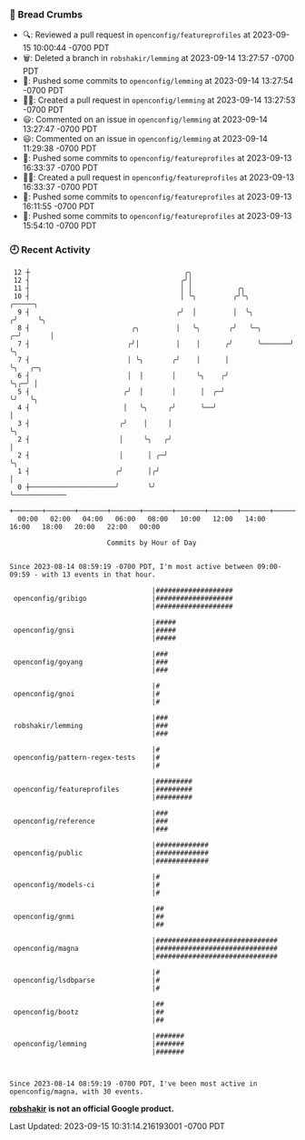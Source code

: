 ### 🍞 Bread Crumbs

 * 🔍: Reviewed a pull request in  `openconfig/featureprofiles` at 2023-09-15 10:00:44 -0700 PDT
 * 🗑: Deleted a branch in `robshakir/lemming` at 2023-09-14 13:27:57 -0700 PDT
 * 🚢: Pushed some commits to `openconfig/lemming` at 2023-09-14 13:27:54 -0700 PDT
 * ✍🏼: Created a pull request in `openconfig/lemming` at 2023-09-14 13:27:53 -0700 PDT
 * 😃: Commented on an issue in `openconfig/lemming` at 2023-09-14 13:27:47 -0700 PDT
 * 😃: Commented on an issue in `openconfig/lemming` at 2023-09-14 11:29:38 -0700 PDT
 * 🚢: Pushed some commits to `openconfig/featureprofiles` at 2023-09-13 16:33:37 -0700 PDT
 * ✍🏼: Created a pull request in `openconfig/featureprofiles` at 2023-09-13 16:33:37 -0700 PDT
 * 🚢: Pushed some commits to `openconfig/featureprofiles` at 2023-09-13 16:11:55 -0700 PDT
 * 🚢: Pushed some commits to `openconfig/featureprofiles` at 2023-09-13 15:54:10 -0700 PDT

### 🕘 Recent Activity
```
 12 ┼                                      ╭╮
 12 ┤                                     ╭╯│
 11 ┤                                     │ │           ╭╮
 10 ┤                                     │ ╰╮         ╭╯╰╮             ╭─────╮
  9 ┤                                    ╭╯  │         │  ╰╮           ╭╯     ╰╮
  8 ┤                         ╭╮         │   ╰╮       ╭╯   ╰─╮       ╭─╯       │
  7 ┤                        ╭╯│         │    │      ╭╯      ╰───────╯         ╰╮
  7 ┤                        │ ╰╮       ╭╯    │      │                          ╰╮   ╭─╮
  6 ┤                        │  │       │     ╰╮    ╭╯                           ╰╮╭─╯ │
  5 ┤                       ╭╯  │       │      │  ╭─╯                             ╰╯   ╰╮
  4 ┤                       │   ╰╮     ╭╯      ╰──╯                                     │
  3 ┤                      ╭╯    │     │                                                ╰╮
  2 ┤                      │     ╰╮   ╭╯                                                 │
  2 ┤                      │      │ ╭─╯                                                  ╰╮
  1 ┤                     ╭╯      │╭╯                                                     │
  0 ┼─────────────────────╯       ╰╯                                                      ╰─────────────
    +───────+───────+───────+───────+───────+───────+───────+───────+───────+───────+───────+───────+────
  00:00   02:00   04:00   06:00   08:00   10:00   12:00   14:00   16:00   18:00   20:00   22:00   00:00   

						Commits by Hour of Day


Since 2023-08-14 08:59:19 -0700 PDT, I'm most active between 09:00-09:59 - with 13 events in that hour.

```



```
                                   |###################
 openconfig/gribigo                |###################
                                   |###################

                                   |#####
 openconfig/gnsi                   |#####
                                   |#####

                                   |###
 openconfig/goyang                 |###
                                   |###

                                   |#
 openconfig/gnoi                   |#
                                   |#

                                   |###
 robshakir/lemming                 |###
                                   |###

                                   |#
 openconfig/pattern-regex-tests    |#
                                   |#

                                   |#########
 openconfig/featureprofiles        |#########
                                   |#########

                                   |###
 openconfig/reference              |###
                                   |###

                                   |#############
 openconfig/public                 |#############
                                   |#############

                                   |#
 openconfig/models-ci              |#
                                   |#

                                   |##
 openconfig/gnmi                   |##
                                   |##

                                   |##############################
 openconfig/magna                  |##############################
                                   |##############################

                                   |#
 openconfig/lsdbparse              |#
                                   |#

                                   |##
 openconfig/bootz                  |##
                                   |##

                                   |#######
 openconfig/lemming                |#######
                                   |#######



Since 2023-08-14 08:59:19 -0700 PDT, I've been most active in openconfig/magna, with 30 events.

```
**[robshakir](mailto:robjs@google.com) is not an official Google product.**  


Last Updated: 2023-09-15 10:31:14.216193001 -0700 PDT
